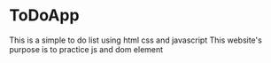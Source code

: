 # ToDoApp
This is a simple to do list using html css and javascript
This website's purpose is to practice js and dom element
